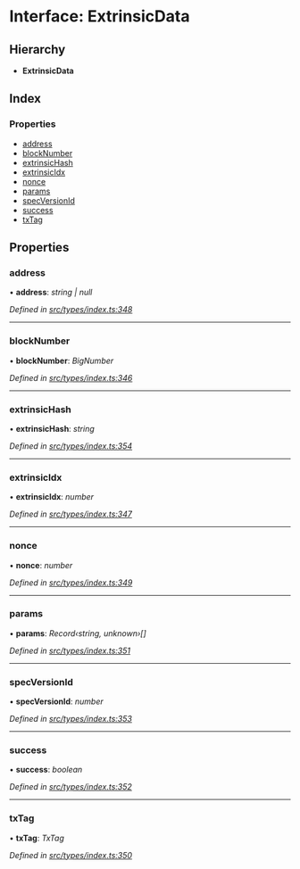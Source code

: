 # Interface: ExtrinsicData

## Hierarchy

* **ExtrinsicData**

## Index

### Properties

* [address](extrinsicdata.md#address)
* [blockNumber](extrinsicdata.md#blocknumber)
* [extrinsicHash](extrinsicdata.md#extrinsichash)
* [extrinsicIdx](extrinsicdata.md#extrinsicidx)
* [nonce](extrinsicdata.md#nonce)
* [params](extrinsicdata.md#params)
* [specVersionId](extrinsicdata.md#specversionid)
* [success](extrinsicdata.md#success)
* [txTag](extrinsicdata.md#txtag)

## Properties

###  address

• **address**: *string | null*

*Defined in [src/types/index.ts:348](https://github.com/PolymathNetwork/polymesh-sdk/blob/bf2b7a12/src/types/index.ts#L348)*

___

###  blockNumber

• **blockNumber**: *BigNumber*

*Defined in [src/types/index.ts:346](https://github.com/PolymathNetwork/polymesh-sdk/blob/bf2b7a12/src/types/index.ts#L346)*

___

###  extrinsicHash

• **extrinsicHash**: *string*

*Defined in [src/types/index.ts:354](https://github.com/PolymathNetwork/polymesh-sdk/blob/bf2b7a12/src/types/index.ts#L354)*

___

###  extrinsicIdx

• **extrinsicIdx**: *number*

*Defined in [src/types/index.ts:347](https://github.com/PolymathNetwork/polymesh-sdk/blob/bf2b7a12/src/types/index.ts#L347)*

___

###  nonce

• **nonce**: *number*

*Defined in [src/types/index.ts:349](https://github.com/PolymathNetwork/polymesh-sdk/blob/bf2b7a12/src/types/index.ts#L349)*

___

###  params

• **params**: *Record‹string, unknown›[]*

*Defined in [src/types/index.ts:351](https://github.com/PolymathNetwork/polymesh-sdk/blob/bf2b7a12/src/types/index.ts#L351)*

___

###  specVersionId

• **specVersionId**: *number*

*Defined in [src/types/index.ts:353](https://github.com/PolymathNetwork/polymesh-sdk/blob/bf2b7a12/src/types/index.ts#L353)*

___

###  success

• **success**: *boolean*

*Defined in [src/types/index.ts:352](https://github.com/PolymathNetwork/polymesh-sdk/blob/bf2b7a12/src/types/index.ts#L352)*

___

###  txTag

• **txTag**: *TxTag*

*Defined in [src/types/index.ts:350](https://github.com/PolymathNetwork/polymesh-sdk/blob/bf2b7a12/src/types/index.ts#L350)*
